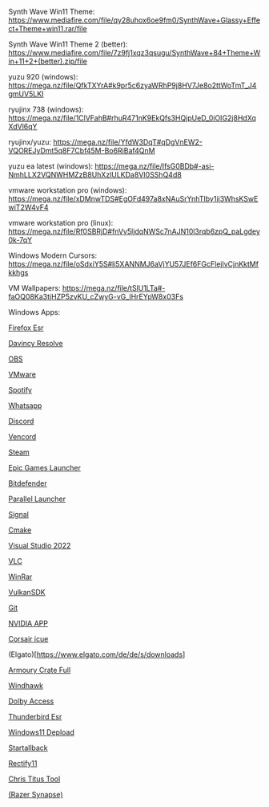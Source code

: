 Synth Wave Win11 Theme: https://www.mediafire.com/file/qy28uhox6oe9fm0/SynthWave+Glassy+Effect+Theme+win11.rar/file

Synth Wave Win11 Theme 2 (better): https://www.mediafire.com/file/7z9fj1xqz3qsugu/SynthWave+84+Theme+Win+11+2+(better).zip/file

yuzu 920 (windows): https://mega.nz/file/QfkTXYrA#k9pr5c6zyaWRhP9j8HV7Je8o2ttWoTmT_J4gmUV5LKI

ryujinx 738 (windows): https://mega.nz/file/1ClVFahB#rhuR471nK9EkQfs3HQjpUeD_0iOIG2j8HdXqXdVl6qY

ryujinx/yuzu: https://mega.nz/file/YfdW3DqT#qDgVnEW2-VQOREJyDmt5q8F7Cbf45M-Bo6RiBaf4QnM

yuzu ea latest (windows): https://mega.nz/file/IfsG0BDb#-asi-NmhLLX2VQNWHMZzB8UhXzlULKDa8VI0SShQ4d8

vmware workstation pro (windows): https://mega.nz/file/xDMnwTDS#EgOFd497a8xNAuSrYnhTIby1ii3WhsKSwEwiT2W4vF4

vmware workstation pro (linux): https://mega.nz/file/Rf0SBRjD#fnVv5ljdqNWSc7nAJN10l3rqb6zpQ_paLgdey0k-7qY

Windows Modern Cursors: https://mega.nz/file/oSdxiY5S#li5XANNMJ6aVjYU57JEf6FGcFlejlvCjnKktMfkkhgs

VM Wallpapers: https://mega.nz/file/tSlU1LTa#-faOQ08Ka3tjHZP5zvKU_cZwyG-vG_lHrEYpW8x03Fs

Windows Apps:

[Firefox Esr](https://www.firefox.com/de/browsers/enterprise/#download)

[Davincy Resolve](https://www.blackmagicdesign.com/de/products/davinciresolve/)

[OBS](https://obsproject.com/download)

[VMware](https://www.chip.de/downloads/VMware-Workstation-Pro_12995036.html)

[Spotify](https://github.com/mrpond/BlockTheSpot)

[Whatsapp](https://apps.microsoft.com/detail/9nksqgp7f2nh?hl=de-DE&gl=DE)

[Discord](https://discord.com/)

[Vencord](https://vencord.dev/download/)

[Steam](https://store.steampowered.com/about/)

[Epic Games Launcher](https://store.epicgames.com/de/download)

[Bitdefender](https://apps.microsoft.com/detail/xp9k931fwbp5v5?hl=de-DE&gl=DE)

[Parallel Launcher](https://parallel-launcher.ca/)

[Signal](https://signal.org/de/download/)

[Cmake](https://cmake.org/download/)

[Visual Studio 2022](https://visualstudio.microsoft.com/de/downloads/)

[VLC](https://www.videolan.org/vlc/)

[WinRar](https://www.winrar.de/downld.php)

[VulkanSDK](https://vulkan.lunarg.com/sdk/home#windows)

[Git](https://git-scm.com/downloads/win)

[NVIDIA APP](https://www.nvidia.com/de-de/software/nvidia-app/)

[Corsair icue](https://www.corsair.com/de/de/s/downloads)

(Elgato)[https://www.elgato.com/de/de/s/downloads]

[Armoury Crate Full](https://armoury-crate.com/#download-armoury-crate)

[Windhawk](https://windhawk.net/)

[Dolby Access](https://apps.microsoft.com/detail/9n0866fs04w8?hl=de-DE&gl=US)

[Thunderbird Esr](https://www.thunderbird.net/de/thunderbird/all/)

[Windows11 Depload](https://github.com/Raphire/Win11Debloat)

[Startallback](https://www.startallback.com/)

[Rectify11](https://rectify11.net/home)

[Chris Titus Tool](https://christitus.com/windows-tool/)

[(Razer Synapse)](https://www.razer.com/synapse-3)

